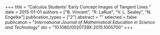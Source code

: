 +++
title = "Calculus Students' Early Concept Images of Tangent Lines "
date = 2015-01-01
authors = ["B. Vincent", "R. LaRue", "V. L. Sealey", "N. Engelke"]
publication_types = ["2"]
abstract = ""
selected = false
publication = "*International Journal of Mathematical Education in Science and Technology*"
doi = "10.1080/0020739X.2015.1005700"
+++

